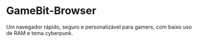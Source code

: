 # GameBit-Browser
Um navegador rápido, seguro e personalizável para gamers, com baixo uso de RAM e tema cyberpunk.
